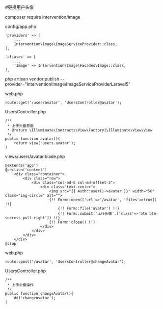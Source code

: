 #更换用户头像

composer require intervention/image

config/app.php
```
'providers' => [
	...
    Intervention\Image\ImageServiceProvider::class,
],

'aliases' => [
	...
    'Image' => Intervention\Image\Facades\Image::class,
],
```

php artisan vendor:publish --provider="Intervention\Image\ImageServiceProviderLaravel5"

web.php
```
route::get('/user/avatar', 'UsersController@avatar');
```

UsersController.php
```
/**
 * 上传头像界面
 * @return \Illuminate\Contracts\View\Factory|\Illuminate\View\View
 */
public function avatar(){
    return view('users.avatar');
}
```

views/users/avatar.blade.php
```
@extends('app')
@section('content')
    <div class="container">
        <div class="row">
            <div class="col-md-6 col-md-offset-3">
                <div class="text-center">
                    <img src="{{ Auth::user()->avatar }}" width="50" class="img-circle" alt="">
                    {!! Form::open(['url'=>'/avatar', 'files'=>true]) !!}
                        {!! Form::file('avatar') !!}
                        {!! Form::submit('上传头像',['class'=>'btn btn-success pull-right']) !!}
                    {!! Form::close() !!}
                </div>
            </div>
        </div>
    </div>
@stop
```

web.php
```
route::post('/avatar', 'UsersController@changeAvatar');
```

UsersController.php
```
/**
 * 上传头像操作
 */
public function changeAvatar(){
    dd('changeAvatar');
}
```